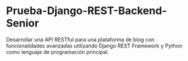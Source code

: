 # Prueba-Django-REST-Backend-Senior
Desarrollar una API RESTful para una plataforma de blog con funcionalidades avanzadas utilizando Django REST Framework y Python como lenguaje de programación principal.
